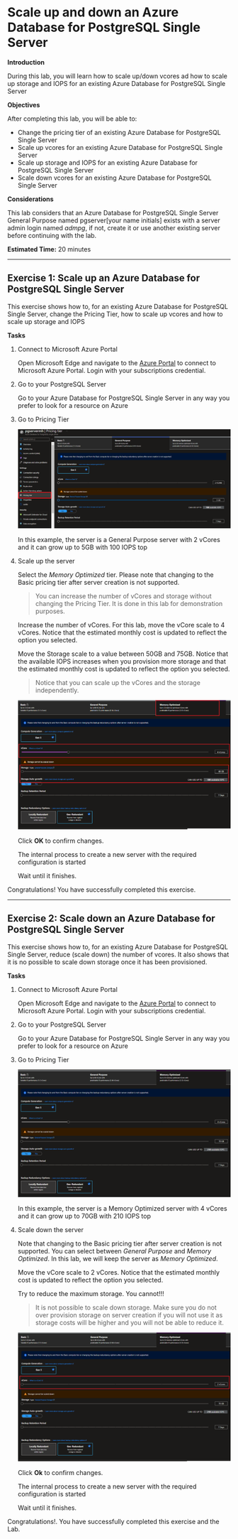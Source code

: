 # Scale up and down an Azure Database for PostgreSQL Single Server

**Introduction**

During this lab, you will learn how to scale up/down vcores ad how to scale up storage and IOPS for an existing Azure Database for PostgreSQL Single Server

**Objectives**

After completing this lab, you will be able to: 

- Change the pricing tier of an existing Azure Database for PostgreSQL Single Server
- Scale up vcores for an existing Azure Database for PostgreSQL Single Server
- Scale up storage and IOPS for an existing Azure Database for PostgreSQL Single Server
- Scale down vcores for an existing Azure Database for PostgreSQL Single Server

**Considerations**

This lab considers that an Azure Database for PostgreSQL Single Server General Purpose named pgserver[your name initials] exists with a server admin login named *admpg*, if not, create it or use another existing server before continuing with the lab.

**Estimated Time:** 20 minutes

---

## Exercise 1: Scale up an Azure Database for PostgreSQL Single Server

This exercise shows how to, for an existing Azure Database for PostgreSQL Single Server, change the Pricing Tier, how to scale up vcores and how to scale up storage and IOPS

**Tasks**

1. Connect to Microsoft Azure Portal
    
   Open Microsoft Edge and navigate to the [Azure Portal](http://ms.portal.azure.com) to connect to Microsoft Azure Portal. Login with your subscriptions credential.

1. Go to your PostgreSQL Server

   Go to your Azure Database for PostgreSQL Single Server in any way you prefer to look for a resource on Azure

1. Go to Pricing Tier
    
   ![](Media/image0068.png)
    
   In this example, the server is a General Purpose server with 2 vCores and it can grow up to 5GB with 100 IOPS top

1. Scale up the server
    
   Select the *Memory Optimized* tier. Please note that changing to the Basic pricing tier after server creation is not supported.
    
   >You can increase the number of vCores and storage without changing the Pricing Tier. It is done in this lab for demonstration purposes.
  
   Increase the number of vCores. For this lab, move the vCore scale to 4 vCores. Notice that the estimated monthly cost is updated to reflect the option you selected.
   
   Move the Storage scale to a value between 50GB and 75GB. Notice that the available IOPS increases when you provision more storage and that the estimated monthly cost is updated to reflect the option you selected.
    
   >Notice that you can scale up the vCores and the storage independently.
    
   ![](Media/image0069.png)
    
   Click **OK** to confirm changes.
    
   The internal process to create a new server with the required configuration is started
    
   Wait until it finishes.

Congratulations! You have successfully completed this exercise.

---

## Exercise 2: Scale down an Azure Database for PostgreSQL Single Server

This exercise shows how to, for an existing Azure Database for PostgreSQL Single Server, reduce (scale down) the number of vcores. It also shows that it is no possible to scale down storage once it has been provisioned.

**Tasks**

1. Connect to Microsoft Azure Portal
    
   Open Microsoft Edge and navigate to the [Azure Portal](http://ms.portal.azure.com) to connect to Microsoft Azure Portal. Login with your subscriptions credential.

1. Go to your PostgreSQL Server

   Go to your Azure Database for PostgreSQL Single Server in any way you prefer to look for a resource on Azure

1. Go to Pricing Tier
    
   ![](Media/image0070.png)
    
   In this example, the server is a Memory Optimized server with 4 vCores and it can grow up to 70GB with 210 IOPS top

1. Scale down the server
    
   Note that changing to the Basic pricing tier after server creation is not supported. You can select between *General Purpose* and *Memory Optimized*. In this lab, we will keep the server as *Memory Optimized*.
    
   Move the vCore scale to 2 vCores. Notice that the estimated monthly cost is updated to reflect the option you selected.
    
   Try to reduce the maximum storage. You cannot!!!
    
   >It is not possible to scale down storage. Make sure you do not over provision storage on server creation if you will not use it as storage costs will be higher and you will not be able to reduce it.
    
   ![](Media/image0071.png)
    
   Click **Ok** to confirm changes.
    
   The internal process to create a new server with the required configuration is started
    
   Wait until it finishes.

Congratulations!. You have successfully completed this exercise and the Lab.